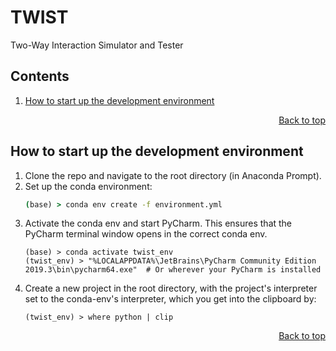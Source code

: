 <!-- To view this file rendered, try openning VSCode and clicking to open the "Preview" pane -->
# TWIST
Two-Way Interaction Simulator and Tester

## Contents
<!-- This contents is kept up to date *manually* -->
1. [How to start up the development environment](#How-to-start-up-the-development-environment)

<div align="right"><a href="#contents">Back to top</a></div>

## How to start up the development environment
1. Clone the repo and navigate to the root directory (in Anaconda Prompt).
1. Set up the conda environment:
    ```cmd
    (base) > conda env create -f environment.yml
    ```
1. Activate the conda env and start PyCharm. This ensures that the PyCharm terminal window opens in the correct conda env.
    ```
    (base) > conda activate twist_env
    (twist_env) > "%LOCALAPPDATA%\JetBrains\PyCharm Community Edition 2019.3\bin\pycharm64.exe"  # Or wherever your PyCharm is installed
    ```
1. Create a new project in the root directory, with the project's interpreter set to the conda-env's interpreter, which you get into the clipboard by:
    ```
    (twist_env) > where python | clip
    ```

<div align="right"><a href="#contents">Back to top</a></div>
